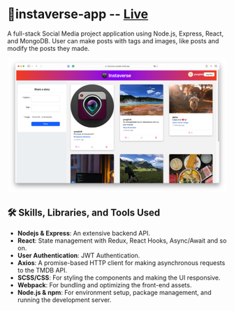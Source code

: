 # 💬instaverse-app -- [Live](https://instaverse-yangfei.netlify.app/)
A full-stack Social Media project application using Node.js, Express, React, and MongoDB. User can make posts with tags and images, like posts and modify the posts they made.

<p align="center">
<img src="https://github.com/yangfei4/yangfei4.github.io/blob/main/src/assets/project1.jpg?raw=true" width="500" />
</p>

## 🛠 Skills, Libraries, and Tools Used
- **Nodejs & Express**: An extensive backend API.
- **React**: State management with Redux, React Hooks, Async/Await and so on.
- **User Authentication**: JWT Authentication.
- **Axios**: A promise-based HTTP client for making asynchronous requests to the TMDB API.
- **SCSS/CSS**: For styling the components and making the UI responsive.
- **Webpack**: For bundling and optimizing the front-end assets.
- **Node.js & npm**: For environment setup, package management, and running the development server.